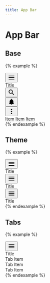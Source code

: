 ```yaml
---
title: App Bar
---
```


# App Bar

## Base

{% example %}
<div class="app-bar">
  <div class="toolbar">
    <div class="toolbar__action">
      <button type="button" class="button button--icon">
        <svg xmlns="http://www.w3.org/2000/svg" height="24" viewBox="0 0 24 24" width="24"><path d="M0 0h24v24H0z" fill="none"/><path d="M3 18h18v-2H3v2zm0-5h18v-2H3v2zm0-7v2h18V6H3z"/></svg>
      </button>
    </div>
    <div class="toolbar__title">
      Title
    </div>
    <div class="toolbar__action">
      <button type="button" class="button button--icon">
        <svg xmlns="http://www.w3.org/2000/svg" height="24" viewBox="0 0 24 24" width="24"><path d="M15.5 14h-.79l-.28-.27C15.41 12.59 16 11.11 16 9.5 16 5.91 13.09 3 9.5 3S3 5.91 3 9.5 5.91 16 9.5 16c1.61 0 3.09-.59 4.23-1.57l.27.28v.79l5 4.99L20.49 19l-4.99-5zm-6 0C7.01 14 5 11.99 5 9.5S7.01 5 9.5 5 14 7.01 14 9.5 11.99 14 9.5 14z"/><path d="M0 0h24v24H0z" fill="none"/></svg>
      </button>
    </div>
    <div class="toolbar__action">
      <button type="button" class="button button--icon">
        <svg xmlns="http://www.w3.org/2000/svg" height="24" viewBox="0 0 24 24" width="24"><path d="M12 22c1.1 0 2-.9 2-2h-4c0 1.1.89 2 2 2zm6-6v-5c0-3.07-1.64-5.64-4.5-6.32V4c0-.83-.67-1.5-1.5-1.5s-1.5.67-1.5 1.5v.68C7.63 5.36 6 7.92 6 11v5l-2 2v1h16v-1l-2-2z"/></svg>
      </button>
    </div>
    <div class="toolbar__action dropdown" data-controller="dropdown">
      <button type="button" class="button button--icon" data-action="dropdown#toggle">
        <svg xmlns="http://www.w3.org/2000/svg" height="24" viewBox="0 0 24 24" width="24"><path d="M0 0h24v24H0z" fill="none"/><path d="M12 8c1.1 0 2-.9 2-2s-.9-2-2-2-2 .9-2 2 .9 2 2 2zm0 2c-1.1 0-2 .9-2 2s.9 2 2 2 2-.9 2-2-.9-2-2-2zm0 6c-1.1 0-2 .9-2 2s.9 2 2 2 2-.9 2-2-.9-2-2-2z"/></svg>
      </button>
      <div class="dropdown__menu dropdown__menu--top-right">
        <a href="#" class="dropdown__item">Item</a>
        <a href="#" class="dropdown__item">Item</a>
        <a href="#" class="dropdown__item">Item</a>
      </div>
    </div>
  </div>
</div>
{% endexample %}

## Theme

{% example %}
<div class="app-bar">
  <div class="toolbar">
    <div class="toolbar__action">
      <button type="button" class="button button--icon">
        <svg xmlns="http://www.w3.org/2000/svg" height="24" viewBox="0 0 24 24" width="24"><path d="M0 0h24v24H0z" fill="none"/><path d="M3 18h18v-2H3v2zm0-5h18v-2H3v2zm0-7v2h18V6H3z"/></svg>
      </button>
    </div>
    <div class="toolbar__title">
      Title
    </div>
  </div>
</div>

<div class="app-bar app-bar-primary">
  <div class="toolbar">
    <div class="toolbar__action">
      <button type="button" class="button button--icon">
        <svg xmlns="http://www.w3.org/2000/svg" height="24" viewBox="0 0 24 24" width="24"><path d="M0 0h24v24H0z" fill="none"/><path d="M3 18h18v-2H3v2zm0-5h18v-2H3v2zm0-7v2h18V6H3z"/></svg>
      </button>
    </div>
    <div class="toolbar__title">
      Title
    </div>
  </div>
</div>

<div class="app-bar app-bar-secondary">
  <div class="toolbar">
    <div class="toolbar__action">
      <button type="button" class="button button--icon">
        <svg xmlns="http://www.w3.org/2000/svg" height="24" viewBox="0 0 24 24" width="24"><path d="M0 0h24v24H0z" fill="none"/><path d="M3 18h18v-2H3v2zm0-5h18v-2H3v2zm0-7v2h18V6H3z"/></svg>
      </button>
    </div>
    <div class="toolbar__title">
      Title
    </div>
  </div>
</div>
{% endexample %}

## Tabs

{% example %}
<div class="app-bar app-bar-primary">
  <div class="toolbar">
    <div class="toolbar__action">
      <button type="button" class="button button--icon">
        <svg xmlns="http://www.w3.org/2000/svg" height="24" viewBox="0 0 24 24" width="24"><path d="M0 0h24v24H0z" fill="none"/><path d="M3 18h18v-2H3v2zm0-5h18v-2H3v2zm0-7v2h18V6H3z"/></svg>
      </button>
    </div>
    <div class="toolbar__title">
      Title
    </div>
  </div>
  <div class="tab">
    <div class="tab__item tab__item--active">
      Tab Item
    </div>
    <div class="tab__item">
      Tab Item
    </div>
    <div class="tab__item">
      Tab Item
    </div>
  </div>
</div>
{% endexample %}
